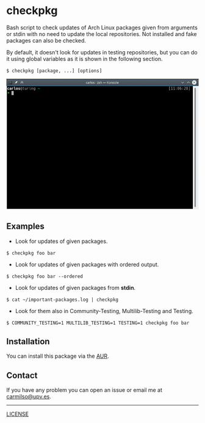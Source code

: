 # checkpkg

Bash script to check updates of Arch Linux packages given from arguments or stdin with no need to update the local repositories. Not installed and fake packages can also be checked.

By default, it doesn't look for updates in testing repositories, but you can do it using global variables as it is shown in the following section.

```
$ checkpkg [package, ...] [options]
```

![demo](./demo.gif)

## Examples

* Look for updates of given packages.
```
$ checkpkg foo bar
```

* Look for updates of given packages with ordered output.
```
$ checkpkg foo bar --ordered
```

* Look for updates of given packages from **stdin**.
```
$ cat ~/important-packages.log | checkpkg
```

* Look for them also in Community-Testing, Multilib-Testing and Testing.
```
$ COMMUNITY_TESTING=1 MULTILIB_TESTING=1 TESTING=1 checkpkg foo bar
```

## Installation

You can install this package via the [AUR](https://aur.archlinux.org/packages/checkpkg/).

## Contact

If you have any problem you can open an issue or email me at carmilso@upv.es.

---

[LICENSE](./LICENSE)
